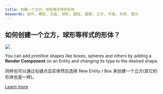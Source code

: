 ```yaml
---
title: 创建一个立方，球型等式样的形体
keywords: 组件, 模型, 方盒, 球形, 圆柱, 圆锥, 立方, 平面, 形体, 图元
---
```


## 如何创建一个立方，球形等样式的形体？

<img src="https://playcanvas.com/static-assets/instructions/new_box.gif"/>

You can add primitive shapes like boxes, spheres and others by adding a **Render Component** on an Entity and changing its type to the desired shape.

同样也可以通过右键点击实体然后选择 New Entity / Box 来创建一个立方(其它的形体也是一样)。

[Learn more](https://developer.playcanvas.com/en/user-manual/packs/components/render/)

